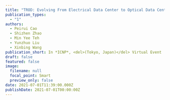 ```yaml
---
title: "TROD: Evolving From Electrical Data Center to Optical Data Center"
publication_types:
  - "1"
authors:
  - Peirui Cao
  - Shizhen Zhao
  - Min Yee Teh
  - Yunzhuo Liu
  - Xinbing Wang
publication_short: In *ICNP*, <del>(Tokyo, Japan)</del> Virtual Event
draft: false
featured: false
image:
  filename: null
  focal_point: Smart
  preview_only: false
date: 2021-07-01T11:39:00.000Z
publishDate: 2021-07-01T00:00:00Z
---
```

